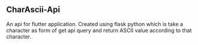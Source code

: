 ## CharAscii-Api
An api for flutter application. Created using flask python which is take a character as form of get api query and return ASCII value according to that character.
